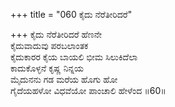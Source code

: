 +++
title = "060 ಕೈದು ನೆರೆತೀರಿದರೆ"

+++
ಕೈದು ನೆರೆತೀರಿದರೆ ಹೆಣನೇ  
ಕೈದುವಾದುವು ಪರಬಲಾಂತಕ  
ಕೈದುಕಾರರ ಕೈಯ ಬಾಯಲಿ ಭೀಮ ಸಿಲುಕಿದೆಲಾ  
ಕಾದುಕೊಳ್ಳನೆ ಕೃಷ್ಣ ನಿನ್ನಯ  
ಮೈದುನನು ಗಡ ಮರೆಯ ಹೊಗು ಹೋ  
ಗೈದೆಯಹಳೋ ವಿಧವೆಯೋ ಪಾಂಚಾಲಿ ಹೇಳೆಂದ     ॥60॥